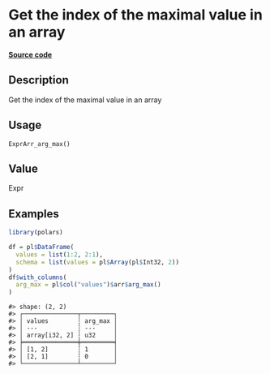 

# Get the index of the maximal value in an array

[**Source code**](https://github.com/pola-rs/r-polars/tree/main/R/expr__array.R#L196)

## Description

Get the index of the maximal value in an array

## Usage

<pre><code class='language-R'>ExprArr_arg_max()
</code></pre>

## Value

Expr

## Examples

``` r
library(polars)

df = pl$DataFrame(
  values = list(1:2, 2:1),
  schema = list(values = pl$Array(pl$Int32, 2))
)
df$with_columns(
  arg_max = pl$col("values")$arr$arg_max()
)
```

    #> shape: (2, 2)
    #> ┌───────────────┬─────────┐
    #> │ values        ┆ arg_max │
    #> │ ---           ┆ ---     │
    #> │ array[i32, 2] ┆ u32     │
    #> ╞═══════════════╪═════════╡
    #> │ [1, 2]        ┆ 1       │
    #> │ [2, 1]        ┆ 0       │
    #> └───────────────┴─────────┘

